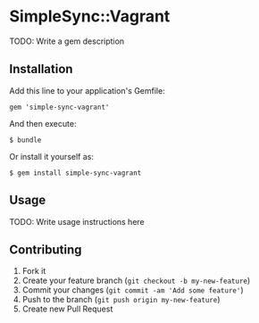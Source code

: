 # SimpleSync::Vagrant

TODO: Write a gem description

## Installation

Add this line to your application's Gemfile:

    gem 'simple-sync-vagrant'

And then execute:

    $ bundle

Or install it yourself as:

    $ gem install simple-sync-vagrant

## Usage

TODO: Write usage instructions here

## Contributing

1. Fork it
2. Create your feature branch (`git checkout -b my-new-feature`)
3. Commit your changes (`git commit -am 'Add some feature'`)
4. Push to the branch (`git push origin my-new-feature`)
5. Create new Pull Request
